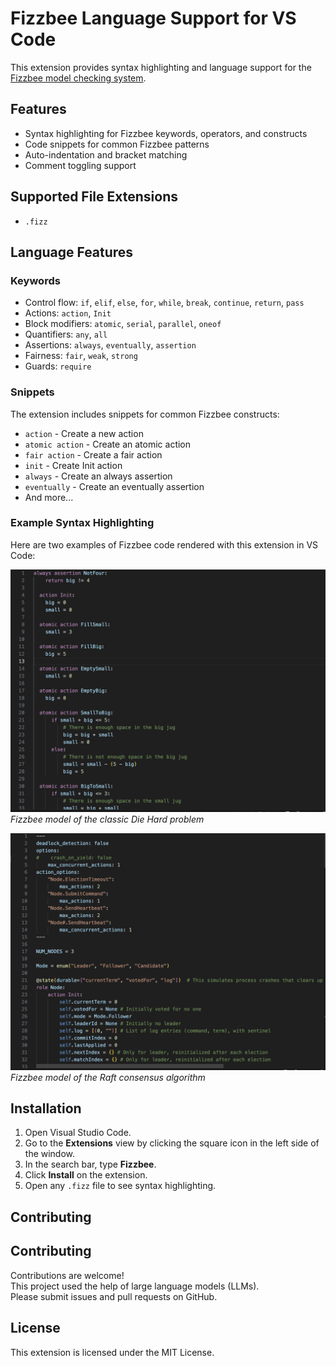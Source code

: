 # Fizzbee Language Support for VS Code

This extension provides syntax highlighting and language support for the [Fizzbee model checking system](https://fizzbee.io/).


## Features

- Syntax highlighting for Fizzbee keywords, operators, and constructs
- Code snippets for common Fizzbee patterns
- Auto-indentation and bracket matching
- Comment toggling support

## Supported File Extensions

- `.fizz`

## Language Features

### Keywords
- Control flow: `if`, `elif`, `else`, `for`, `while`, `break`, `continue`, `return`, `pass`
- Actions: `action`, `Init`
- Block modifiers: `atomic`, `serial`, `parallel`, `oneof`
- Quantifiers: `any`, `all`
- Assertions: `always`, `eventually`, `assertion`
- Fairness: `fair`, `weak`, `strong`
- Guards: `require`

### Snippets
The extension includes snippets for common Fizzbee constructs:
- `action` - Create a new action
- `atomic action` - Create an atomic action
- `fair action` - Create a fair action
- `init` - Create Init action
- `always` - Create an always assertion
- `eventually` - Create an eventually assertion
- And more...

### Example Syntax Highlighting

Here are two examples of Fizzbee code rendered with this extension in VS Code:

![Die Hard Example](diehardfizzbee.png)  
*Fizzbee model of the classic Die Hard problem*

![Raft Example](raftfizzbee.png)  
*Fizzbee model of the Raft consensus algorithm*


## Installation

1. Open Visual Studio Code.
2. Go to the **Extensions** view by clicking the square icon in the left side of the window.
3. In the search bar, type **Fizzbee**.
4. Click **Install** on the extension.
5. Open any `.fizz` file to see syntax highlighting.
## Contributing

## Contributing

Contributions are welcome!  
This project used the help of large language models (LLMs).  
Please submit issues and pull requests on GitHub.

## License

This extension is licensed under the MIT License.
